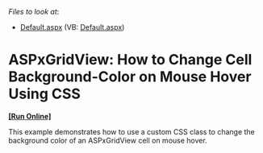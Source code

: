 <!-- default file list -->
*Files to look at*:

* [Default.aspx](./CS/WebSite/Default.aspx) (VB: [Default.aspx](./VB/WebSite/Default.aspx))
<!-- default file list end -->
# ASPxGridView: How to Change Cell Background-Color on Mouse Hover Using CSS
<!-- run online -->
**[[Run Online]](https://codecentral.devexpress.com/e20046/)**
<!-- run online end -->


<p>This example demonstrates how to use a custom CSS class to change the background color of an ASPxGridView cell on mouse hover.</p>

<br/>


